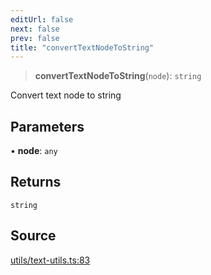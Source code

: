 ```yaml
---
editUrl: false
next: false
prev: false
title: "convertTextNodeToString"
---
```


> **convertTextNodeToString**(`node`): `string`

Convert text node to string

## Parameters

• **node**: `any`

## Returns

`string`

## Source

[utils/text-utils.ts:83](https://github.com/dgmjs/dgmjs/blob/6298c851d69b83f472385d1ebb3c937ddb56985d/packages/core/src/utils/text-utils.ts#L83)
